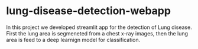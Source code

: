 # lung-disease-detection-webapp
In this project we developed streamlit app for the detection of Lung disease. First the lung area is segmeneted from a chest x-ray images, then the lung area is feed to a deep learnign model for classification.
